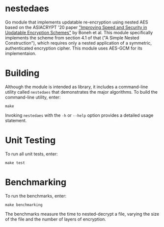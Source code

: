# nestedaes

Go module that implements updatable re-encryption using nested AES based on the
ASIACRYPT '20 paper ["Improving Speed and Security in Updatable Encryption
Schemes"](https://eprint.iacr.org/2020/222.pdf) by Boneh et al.  This module
specifically implements the scheme from section 4.1 of that ("A Simple Nested
Construction"), which requires only a nested application of a
symmetric, authenticated encryption cipher.  This module uses AES-GCM for its
implementaion.


# Building

Although the module is intended as library, it includes a command-line utility
called `nestedaes` that demonstrates the major algorithms.  To build the
command-line utility, enter:

```
make
```

Invoking `nestedaes` with the `-h` or `--help` option provides a detailed usage
statement.


# Unit Testing

To run all unit tests, enter:

```
make test
```

# Benchmarking

To run the benchmarks, enter:

```
make benchmarking
```

The benchmarks measure the time to nested-decrypt a file, varying the size of
the file and the number of layers of encryption.
